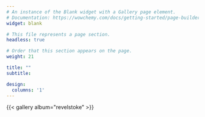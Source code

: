 ```yaml
---
# An instance of the Blank widget with a Gallery page element.
# Documentation: https://wowchemy.com/docs/getting-started/page-builder/
widget: blank

# This file represents a page section.
headless: true

# Order that this section appears on the page.
weight: 21

title: ""
subtitle:

design:
  columns: '1'
---
```


{{< gallery album="revelstoke" >}}